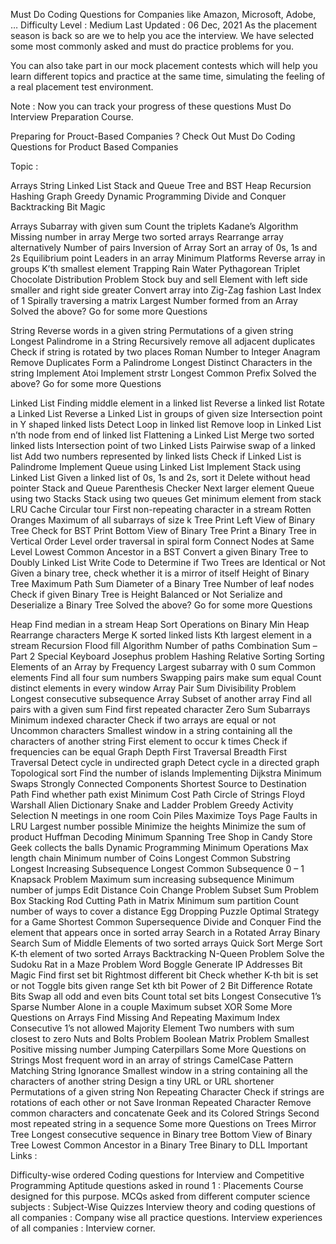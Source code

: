 Must Do Coding Questions for Companies like Amazon, Microsoft, Adobe, …
Difficulty Level : Medium﻿
Last Updated : 06 Dec, 2021
As the placement season is back so are we to help you ace the interview. We have selected some most commonly asked and must do practice problems for you.

You can also take part in our mock placement contests which will help you learn different topics and practice at the same time, simulating the feeling of a real placement test environment.

Note : Now you can track your progress of these questions Must Do Interview Preparation Course.

Preparing for Prouct-Based Companies ? Check Out Must Do Coding Questions for Product Based Companies
 
Topic :

Arrays
String
Linked List
Stack and Queue
Tree and BST
Heap
Recursion
Hashing
Graph
Greedy
Dynamic Programming
Divide and Conquer
Backtracking
Bit Magic



 

Arrays
Subarray with given sum
Count the triplets
Kadane’s Algorithm
Missing number in array
Merge two sorted arrays
Rearrange array alternatively
Number of pairs
Inversion of Array
Sort an array of 0s, 1s and 2s
Equilibrium point
Leaders in an array
Minimum Platforms
Reverse array in groups
K’th smallest element
Trapping Rain Water
Pythagorean Triplet
Chocolate Distribution Problem
Stock buy and sell
Element with left side smaller and right side greater
Convert array into Zig-Zag fashion
Last Index of 1
Spirally traversing a matrix
Largest Number formed from an Array
Solved the above? Go for some more Questions

String
Reverse words in a given string
Permutations of a given string
Longest Palindrome in a String
Recursively remove all adjacent duplicates
Check if string is rotated by two places
Roman Number to Integer
Anagram
Remove Duplicates
Form a Palindrome
Longest Distinct Characters in the string
Implement Atoi
Implement strstr
Longest Common Prefix
Solved the above? Go for some more Questions

Linked List
Finding middle element in a linked list
Reverse a linked list
Rotate a Linked List
Reverse a Linked List in groups of given size
Intersection point in Y shaped linked lists
Detect Loop in linked list
Remove loop in Linked List
n’th node from end of linked list
Flattening a Linked List
Merge two sorted linked lists
Intersection point of two Linked Lists
Pairwise swap of a linked list
Add two numbers represented by linked lists
Check if Linked List is Palindrome
Implement Queue using Linked List
Implement Stack using Linked List
Given a linked list of 0s, 1s and 2s, sort it
Delete without head pointer
Stack and Queue
Parenthesis Checker
Next larger element
Queue using two Stacks
Stack using two queues
Get minimum element from stack
LRU Cache
Circular tour
First non-repeating character in a stream
Rotten Oranges
Maximum of all subarrays of size k
Tree
Print Left View of Binary Tree
Check for BST
Print Bottom View of Binary Tree
Print a Binary Tree in Vertical Order
Level order traversal in spiral form
Connect Nodes at Same Level
Lowest Common Ancestor in a BST
Convert a given Binary Tree to Doubly Linked List
Write Code to Determine if Two Trees are Identical or Not
Given a binary tree, check whether it is a mirror of itself
Height of Binary Tree
Maximum Path Sum
Diameter of a Binary Tree
Number of leaf nodes
Check if given Binary Tree is Height Balanced or Not
Serialize and Deserialize a Binary Tree
Solved the above? Go for some more Questions

Heap
Find median in a stream
Heap Sort
Operations on Binary Min Heap
Rearrange characters
Merge K sorted linked lists
Kth largest element in a stream
Recursion
Flood fill Algorithm
Number of paths
Combination Sum – Part 2
Special Keyboard
Josephus problem
Hashing
Relative Sorting
Sorting Elements of an Array by Frequency
Largest subarray with 0 sum
Common elements
Find all four sum numbers
Swapping pairs make sum equal
Count distinct elements in every window
Array Pair Sum Divisibility Problem
Longest consecutive subsequence
Array Subset of another array
Find all pairs with a given sum
Find first repeated character
Zero Sum Subarrays
Minimum indexed character
Check if two arrays are equal or not
Uncommon characters
Smallest window in a string containing all the characters of another string
First element to occur k times
Check if frequencies can be equal
Graph
Depth First Traversal
Breadth First Traversal
Detect cycle in undirected graph
Detect cycle in a directed graph
Topological sort
Find the number of islands
Implementing Dijkstra
Minimum Swaps
Strongly Connected Components
Shortest Source to Destination Path
Find whether path exist
Minimum Cost Path
Circle of Strings
Floyd Warshall
Alien Dictionary
Snake and Ladder Problem
Greedy
Activity Selection
N meetings in one room
Coin Piles
Maximize Toys
Page Faults in LRU
Largest number possible
Minimize the heights
Minimize the sum of product
Huffman Decoding
Minimum Spanning Tree
Shop in Candy Store
Geek collects the balls
Dynamic Programming
Minimum Operations
Max length chain
Minimum number of Coins
Longest Common Substring
Longest Increasing Subsequence
Longest Common Subsequence
0 – 1 Knapsack Problem
Maximum sum increasing subsequence
Minimum number of jumps
Edit Distance
Coin Change Problem
Subset Sum Problem
Box Stacking
Rod Cutting
Path in Matrix
Minimum sum partition
Count number of ways to cover a distance
Egg Dropping Puzzle
Optimal Strategy for a Game
Shortest Common Supersequence
Divide and Conquer
Find the element that appears once in sorted array
Search in a Rotated Array
Binary Search
Sum of Middle Elements of two sorted arrays
Quick Sort
Merge Sort
K-th element of two sorted Arrays
Backtracking
N-Queen Problem
Solve the Sudoku
Rat in a Maze Problem
Word Boggle
Generate IP Addresses
Bit Magic
Find first set bit
Rightmost different bit
Check whether K-th bit is set or not
Toggle bits given range
Set kth bit
Power of 2
Bit Difference
Rotate Bits
Swap all odd and even bits
Count total set bits
Longest Consecutive 1’s
Sparse Number
Alone in a couple
Maximum subset XOR
Some More Questions on Arrays
Find Missing And Repeating
Maximum Index
Consecutive 1’s not allowed
Majority Element
Two numbers with sum closest to zero
Nuts and Bolts Problem
Boolean Matrix Problem
Smallest Positive missing number
Jumping Caterpillars
Some More Questions on Strings
Most frequent word in an array of strings
CamelCase Pattern Matching
String Ignorance
Smallest window in a string containing all the characters of another string
Design a tiny URL or URL shortener
Permutations of a given string
Non Repeating Character
Check if strings are rotations of each other or not
Save Ironman
Repeated Character
Remove common characters and concatenate
Geek and its Colored Strings
Second most repeated string in a sequence
Some more Questions on Trees
Mirror Tree
Longest consecutive sequence in Binary tree
Bottom View of Binary Tree
Lowest Common Ancestor in a Binary Tree
Binary to DLL
Important Links :

Difficulty-wise ordered Coding questions for Interview and Competitive Programming
Aptitude questions asked in round 1 : Placements Course designed for this purpose.
MCQs asked from different computer science subjects : Subject-Wise Quizzes
Interview theory and coding questions of all companies : Company wise all practice questions.
Interview experiences of all companies : Interview corner.